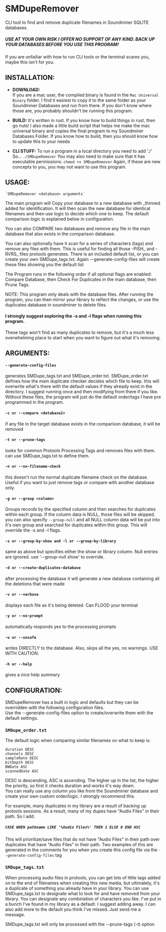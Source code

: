 # SMDupeRemover
 CLI tool to find and remove duplicate filenames in Soundminer SQLITE databases.  

##### USE AT YOUR OWN RISK I OFFER NO SUPPORT OF ANY KIND. BACK UP YOUR DATABASES BEFORE YOU USE THIS PROGRAM!
If you are unfailiar with how to run CLI tools or the terminal scares you, maybe this isn't for you.

## INSTALLATION:
- **DOWNLOAD:**  
If you are a mac user, the compiled binary is found in the `Mac Universal Binary` folder.
I find it easiest to copy it to the same folder as your Soundminer Databases and run from there.
If you don't know where those are, you probably shouldn't be running this program.

- **BUILD:**
It's written in rust.  If you know how to build things in rust, then go nuts!
I also made a little build script that helps me make the mac universal binary and copies the final program to my Soundminer Databases Folder.
If you know how to build, then you should know how to update this to your needs

- **CLI STUFF:**
To run a program in a local directory you need to add './' So...  `./SMDupeRemover`
You may also need to make sure that it has executable permissions:  `chmod +x SMDupeRemover`
Again, if these are new concepts to you, you may not want to use this program.

## USAGE: 
    `SMDupeRemover <database> arguments`

The main program will Copy your database to a new database with _thinned added for identification.  It will then scan the new database for identical filenames and then use logic to decide which one to keep.
The default comparison logic is explained below in configuration.  

You can also COMPARE two databases and remove any file in the main database that also exists in the comparison database.  

You can also optionally have it scan for a series of characters (tags) and remove any files with them.  This is useful for finding all those -PiSH_ and -RVRS_ files protools generates.  There is an included default list, or you can create your own SMDupe_tags.txt.  Again --generate-config-files will create these files showing you the default list

The Program runs in the following order if all optional flags are enabled:  
  Compare Database, then Check For Duplicates in the main database, then Prune Tags.

NOTE: This program only deals with the database files.  After running the program, you can then mirror your library to reflect the changes, or use the duplicates database in soundminer to delete files.

#### I strongly suggest exploring the -s and -l flags when running this program.
These tags won't find as many duplicates to remove, but it's a much less overwhelming place to start when you want to figure out what it's removing.


## ARGUMENTS:

#### `--generate-config-files`
generates SMDupe_tags.txt and SMDupe_order.txt. SMDupe_order.txt defines how the main duplicate checker decides which file to keep.  this will overwrite what's there with the default values if they already exist in the directory.  I suggest running once and then modifying from there if you like.  Without these files, the program will just do the default order/tags I have pre programmed in the program.

#### `-c or --compare <database2>`
if any file in the target database exists in the comparison database, it will be removed

#### `-t or --prune-tags`
looks for common Protools Processing Tags and removes files with them.  can use SMDupe_tags.txt to define them.

#### `-n or --no-filename-check`
this doesn't run the normal duplicate filename check on the database.  Useful if you want to just remove tags or compare with another database only.

#### `-g or --group <column>`
Groups records by the specified column and then searches for duplicates within each group.  If the column data is NULL, those files will be skipped.
you can also specify `--group-null` and all NULL column data will be put into it's own group and searched for duplicates within this group.
This will override the -s and -l flags.

#### `-s or --group-by-show and -l or --group-by-library`
same as above but specifies either the show or library column.  Null entries are ignored.  use '--group-null show' to override. 

#### `-d or --create-duplicates-database`
after processing the database it will generate a new database containing all the deletions that were made

#### `-v or --verbose`
displays each file as it's being deleted.  Can FLOOD your terminal

#### `-y or --no-prompt`
automatically responds yes to the processing prompts

#### `-u or --unsafe`
writes DIRECTLY to the database.  Also, skips all the yes, no warnings.  USE WITH CAUTION.

#### `-h or --help`
gives a nice help summary

## CONFIGURATION:
SMDupeRemover has a built in logic and defaults but they can be overridden with the following configuration files.  
Use the --generate-config-files option to create/overwrite them with the default settings.

### `SMDupe_order.txt`

The default logic when comparing similar filenames on what to keep is:  

    duration DESC  
    channels DESC  
    sampleRate DESC  
    bitDepth DESC  
    BWDate ASC  
    scannedDate ASC  

DESC is descending, ASC is ascending. The higher up in the list, the higher the priority, so first it checks duration and works it's way down.  
You can really use any column you like from the Soundminer database and create your own custom order/logic.  I strongly recommend this.

For example, many duplicates in my library are a result of backing up protools sessions.  As a result, many of my dupes have "Audio Files" in their path.
So I add:  
##### `CASE WHEN pathname LIKE '%Audio Files%' THEN 1 ELSE 0 END ASC`
This will prioritize/save files that do not have "Audio Files" in their path over duplicates that have "Audio Files" in their path.
Two examples of this are generated in the comments for you when you create this config file via the `--generate-config-files` tag

### `SMDupe_tags.txt`
When processing audio files in protools, you can get lots of little tags added on to the end of filenames when creating this new media, but ultimately, it's a duplicate of something you already have in your library.  You can use SMDupe_tags.txt to designate what to look for and have removed from your library. You can designate any combination of characters you like.  I've put in a bunch I've found in my library as a default.  I suggest adding away.  I can also add more to the default you think I've missed.  Just send me a message.

SMDupe_tags.txt will only be processed with the --prune-tags (-t) option



 
    


